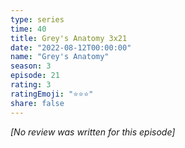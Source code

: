 ```yaml
---
type: series
time: 40
title: Grey's Anatomy 3x21
date: "2022-08-12T00:00:00"
name: "Grey's Anatomy"
season: 3
episode: 21
rating: 3
ratingEmoji: "⭐️⭐️⭐️"
share: false
---
```


*[No review was written for this episode]*